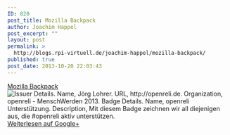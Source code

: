 ```yaml
---
ID: 820
post_title: Mozilla Backpack
author: Joachim Happel
post_excerpt: ""
layout: post
permalink: >
  http://blogs.rpi-virtuell.de/joachim-happel/mozilla-backpack/
published: true
post_date: 2013-10-20 22:03:43
---
```

<div class="g-crossposting-att"><div class="g-crossposting-att-title"><a href="https://backpack.openbadges.org/share/b261258b33f6974cc9a2d00da4c31b6f/" target="_blank">Mozilla Backpack</a></div><div class="g-crossposting-att-img" style="float:left"><a href="https://backpack.openbadges.org/share/b261258b33f6974cc9a2d00da4c31b6f/" target="_blank"><img src="https://lh3.googleusercontent.com/proxy/qsGMP2BSOD8CbE_1S30CCsedVpZi2JD1jupoTHGKbJq0Dtr1SzDlWPE35fulk_gLKRVxHLsKYEDvvu0iIRbbwvZ_lIGkhA7XSWegnmfgXRqiSQLHYiSXS4U9hIXd4aakEM4Ag46hzkrofcCmMIH2JTT9ti0gYetNvenOECVL7SJi=w120-h120" /></a></div><div class="g-crossposting-att-txt">Issuer Details. Name, Jörg Lohrer. URL, http://openreli.de. Organization, openreli - MenschWerden 2013. Badge Details. Name, openreli Unterstützung. Description, Mit diesem Badge zeichnen wir all diejenigen aus, die #openreli aktiv unterstützen.</div></div><div class="g-crossposting-backlink"><a href="https://plus.google.com/116540735797820304001/posts/2R2FifffEqE" target="_blank">Weiterlesen auf Google+</a></div>